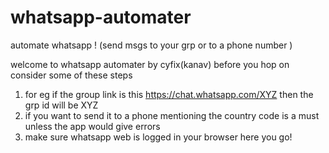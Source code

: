 # whatsapp-automater
automate whatsapp ! (send msgs to your grp or to a phone number )



welcome to whatsapp automater by cyfix(kanav) 
 before you hop on consider some of these steps 
 1. for eg if the group link is this https://chat.whatsapp.com/XYZ then the grp id will be XYZ 
 2. if you want to send it to a phone mentioning the country code is a must unless the app would give errors 
 3. make sure whatsapp web is logged in your browser 
 here you go! 
